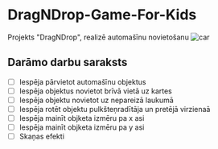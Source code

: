 # DragNDrop-Game-For-Kids
Projekts "DragNDrop", realizē automašīnu novietošanu
![car](https://thenounproject.com/api/private/icons/1062422/edit/?backgroundShape=SQUARE&backgroundShapeColor=%23000000&backgroundShapeOpacity=0&exportSize=752&flipX=false&flipY=false&foregroundColor=%23000000&foregroundOpacity=1&imageFormat=png&rotation=0&token=gAAAAABkbGFsXx2lPLV0bB21Lwi4edDNU1j2KMP9f6YDT96Nm80QAEqs1EAyHwRCMZ7be0dYAUgAR2cSBzbMw0y29JQQE3Zqbg%3D%3D)
## Darāmo darbu saraksts
- [ ] Iespēja pārvietot automašīnu objektus
- [ ] Iespēja objektus novietot brīvā vietā uz kartes
- [ ] Iespēja objektu novietot uz nepareizā laukumā
- [ ] Iespēja rotēt objektu pulkšteņradītāja un pretējā virzienaā
- [ ] Iespēja mainīt objketa izmēru pa x asi
- [ ] Iespēja mainīt objketa izmēru pa y asi
- [ ] Skaņas efekti
